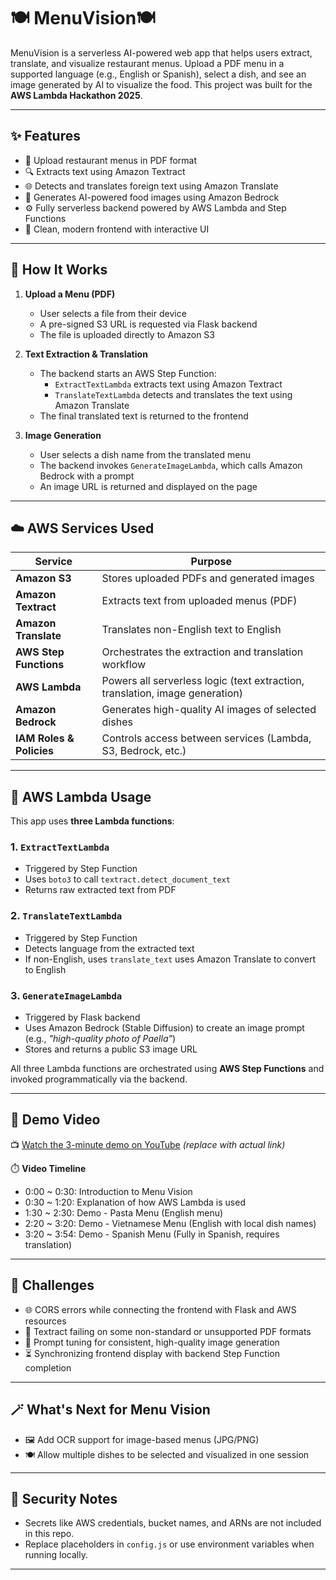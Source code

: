 # 🍽️ MenuVision🍽️

MenuVision is a serverless AI-powered web app that helps users extract, translate, and visualize restaurant menus. Upload a PDF menu in a supported language (e.g., English or Spanish), select a dish, and see an image generated by AI to visualize the food. This project was built for the **AWS Lambda Hackathon 2025**.

---

## ✨ Features

- 📄 Upload restaurant menus in PDF format  
- 🔍 Extracts text using Amazon Textract  
- 🌐 Detects and translates foreign text using Amazon Translate  
- 🎨 Generates AI-powered food images using Amazon Bedrock  
- ⚙️ Fully serverless backend powered by AWS Lambda and Step Functions  
- 🧼 Clean, modern frontend with interactive UI

---

## 🚀 How It Works

1. **Upload a Menu (PDF)**  
   - User selects a file from their device  
   - A pre-signed S3 URL is requested via Flask backend  
   - The file is uploaded directly to Amazon S3  

2. **Text Extraction & Translation**  
   - The backend starts an AWS Step Function:  
     - `ExtractTextLambda` extracts text using Amazon Textract  
     - `TranslateTextLambda` detects and translates the text using Amazon Translate  
   - The final translated text is returned to the frontend  

3. **Image Generation**  
   - User selects a dish name from the translated menu  
   - The backend invokes `GenerateImageLambda`, which calls Amazon Bedrock with a prompt  
   - An image URL is returned and displayed on the page  

---

## ☁️ AWS Services Used

| Service                | Purpose                                                                |
|------------------------|------------------------------------------------------------------------|
| **Amazon S3**          | Stores uploaded PDFs and generated images                              |
| **Amazon Textract**    | Extracts text from uploaded menus (PDF)                                |
| **Amazon Translate**   | Translates non-English text to English                                 |
| **AWS Step Functions** | Orchestrates the extraction and translation workflow                   |
| **AWS Lambda**         | Powers all serverless logic (text extraction, translation, image generation) |
| **Amazon Bedrock**     | Generates high-quality AI images of selected dishes                    |
| **IAM Roles & Policies** | Controls access between services (Lambda, S3, Bedrock, etc.)         |

---

## 🔧 AWS Lambda Usage

This app uses **three Lambda functions**:

### 1. `ExtractTextLambda`
- Triggered by Step Function  
- Uses `boto3` to call `textract.detect_document_text`  
- Returns raw extracted text from PDF  

### 2. `TranslateTextLambda`
- Triggered by Step Function  
- Detects language from the extracted text  
- If non-English, uses `translate_text` uses Amazon Translate to convert to English  

### 3. `GenerateImageLambda`
- Triggered by Flask backend  
- Uses Amazon Bedrock (Stable Diffusion) to create an image prompt (e.g., _"high-quality photo of Paella"_)  
- Stores and returns a public S3 image URL  

All three Lambda functions are orchestrated using **AWS Step Functions** and invoked programmatically via the backend.

---

## 🎥 Demo Video

📺 [Watch the 3-minute demo on YouTube](https://your-demo-video-link.com) *(replace with actual link)*

⏱️ **Video Timeline**
- 0:00 ~ 0:30: Introduction to Menu Vision
- 0:30 ~ 1:20: Explanation of how AWS Lambda is used
- 1:30 ~ 2:30: Demo - Pasta Menu (English menu)
- 2:20 ~ 3:20: Demo - Vietnamese Menu (English with local dish names)
- 3:20 ~ 3:54: Demo - Spanish Menu (Fully in Spanish, requires translation)

---

## 🧩 Challenges

- 🌐 CORS errors while connecting the frontend with Flask and AWS resources
- 📄 Textract failing on some non-standard or unsupported PDF formats  
- 🎨 Prompt tuning for consistent, high-quality image generation  
- ⏳ Synchronizing frontend display with backend Step Function completion  

---

## 🪄 What's Next for Menu Vision

- 🖼️ Add OCR support for image-based menus (JPG/PNG)
- 🍽️ Allow multiple dishes to be selected and visualized in one session

---

## 🔐 Security Notes

- Secrets like AWS credentials, bucket names, and ARNs are not included in this repo.  
- Replace placeholders in `config.js` or use environment variables when running locally.

---
